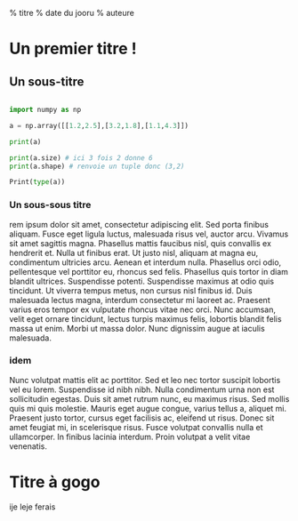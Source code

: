 % titre
% date du jooru
% auteure

# Un premier titre ! 

## Un sous-titre

```python

import numpy as np

a = np.array([[1.2,2.5],[3.2,1.8],[1.1,4.3]])

print(a)

print(a.size) # ici 3 fois 2 donne 6
print(a.shape) # renvoie un tuple donc (3,2)

Print(type(a))

```
### Un sous-sous titre

rem ipsum dolor sit amet, consectetur adipiscing 
elit. Sed porta finibus aliquam. Fusce eget ligula luctus, malesuada risus vel, auctor arcu. Vivamus sit amet sagittis magna. Phasellus mattis faucibus nisl, quis convallis ex hendrerit et. Nulla ut finibus erat. Ut justo nisl, aliquam at magna eu, condimentum ultricies arcu. Aenean et interdum nulla. Phasellus orci odio, pellentesque vel porttitor eu, rhoncus sed felis.
Phasellus quis tortor in diam blandit ultrices. Suspendisse potenti. Suspendisse maximus at odio quis tincidunt. Ut viverra tempus metus, non cursus nisl finibus id. Duis malesuada lectus magna, interdum consectetur mi laoreet ac. Praesent varius eros tempor ex vulputate rhoncus vitae nec orci. Nunc accumsan, velit eget ornare tincidunt, lectus turpis maximus felis, lobortis blandit felis massa ut enim. Morbi ut massa dolor. Nunc dignissim augue at iaculis malesuada.


### idem

Nunc volutpat mattis elit ac porttitor. Sed et leo nec tortor suscipit lobortis vel eu lorem. Suspendisse id nibh nibh. Nulla condimentum urna non est sollicitudin egestas. Duis sit amet rutrum nunc, eu maximus risus. Sed mollis quis mi quis molestie. Mauris eget augue congue, varius tellus a, aliquet mi. Praesent justo tortor, cursus eget facilisis ac, eleifend ut risus. Donec sit amet feugiat mi, in scelerisque risus. Fusce volutpat convallis nulla et ullamcorper. In finibus lacinia interdum. Proin volutpat a velit vitae venenatis.

# Titre à gogo

ije leje ferais
